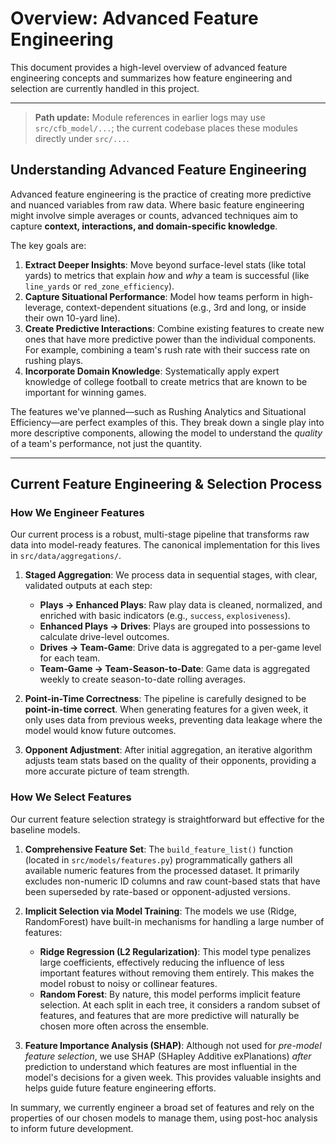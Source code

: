 # Overview: Advanced Feature Engineering

This document provides a high-level overview of advanced feature engineering concepts and summarizes how feature engineering and selection are currently handled in this project.

---

> **Path update:** Module references in earlier logs may use `src/cfb_model/...`; the current codebase places these modules directly under `src/...`.

## Understanding Advanced Feature Engineering

Advanced feature engineering is the practice of creating more predictive and nuanced variables from raw data. Where basic feature engineering might involve simple averages or counts, advanced techniques aim to capture **context, interactions, and domain-specific knowledge**.

The key goals are:

1.  **Extract Deeper Insights**: Move beyond surface-level stats (like total yards) to metrics that explain _how_ and _why_ a team is successful (like `line_yards` or `red_zone_efficiency`).
2.  **Capture Situational Performance**: Model how teams perform in high-leverage, context-dependent situations (e.g., 3rd and long, or inside their own 10-yard line).
3.  **Create Predictive Interactions**: Combine existing features to create new ones that have more predictive power than the individual components. For example, combining a team's rush rate with their success rate on rushing plays.
4.  **Incorporate Domain Knowledge**: Systematically apply expert knowledge of college football to create metrics that are known to be important for winning games.

The features we've planned—such as Rushing Analytics and Situational Efficiency—are perfect examples of this. They break down a single play into more descriptive components, allowing the model to understand the _quality_ of a team's performance, not just the quantity.

---

## Current Feature Engineering & Selection Process

### How We Engineer Features

Our current process is a robust, multi-stage pipeline that transforms raw data into model-ready features. The canonical implementation for this lives in `src/data/aggregations/`.

1.  **Staged Aggregation**: We process data in sequential stages, with clear, validated outputs at each step:
    - **Plays → Enhanced Plays**: Raw play data is cleaned, normalized, and enriched with basic indicators (e.g., `success`, `explosiveness`).
    - **Enhanced Plays → Drives**: Plays are grouped into possessions to calculate drive-level outcomes.
    - **Drives → Team-Game**: Drive data is aggregated to a per-game level for each team.
    - **Team-Game → Team-Season-to-Date**: Game data is aggregated weekly to create season-to-date rolling averages.

2.  **Point-in-Time Correctness**: The pipeline is carefully designed to be **point-in-time correct**. When generating features for a given week, it only uses data from previous weeks, preventing data leakage where the model would know future outcomes.

3.  **Opponent Adjustment**: After initial aggregation, an iterative algorithm adjusts team stats based on the quality of their opponents, providing a more accurate picture of team strength.

### How We Select Features

Our current feature selection strategy is straightforward but effective for the baseline models.

1.  **Comprehensive Feature Set**: The `build_feature_list()` function (located in `src/models/features.py`) programmatically gathers all available numeric features from the processed dataset. It primarily excludes non-numeric ID columns and raw count-based stats that have been superseded by rate-based or opponent-adjusted versions.

2.  **Implicit Selection via Model Training**: The models we use (Ridge, RandomForest) have built-in mechanisms for handling a large number of features:
    - **Ridge Regression (L2 Regularization)**: This model type penalizes large coefficients, effectively reducing the influence of less important features without removing them entirely. This makes the model robust to noisy or collinear features.
    - **Random Forest**: By nature, this model performs implicit feature selection. At each split in each tree, it considers a random subset of features, and features that are more predictive will naturally be chosen more often across the ensemble.

3.  **Feature Importance Analysis (SHAP)**: Although not used for _pre-model feature selection_, we use SHAP (SHapley Additive exPlanations) _after_ prediction to understand which features are most influential in the model's decisions for a given week. This provides valuable insights and helps guide future feature engineering efforts.

In summary, we currently engineer a broad set of features and rely on the properties of our chosen models to manage them, using post-hoc analysis to inform future development.
